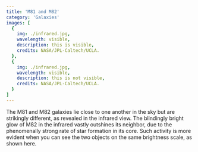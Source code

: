 ```yaml
---
title: 'M81 and M82'
category: 'Galaxies'
images: [ 
  {
    img: ./infrared.jpg,
    wavelength: visible,
    description: this is visible,
    credits: NASA/JPL-Caltech/UCLA.
  },
  {
    img: ./infrared.jpg,
    wavelength: visible,
    description: this is not visible,
    credits: NASA/JPL-Caltech/UCLA.
  }
]
---
```

The M81 and M82 galaxies lie close to one another in the sky but are strikingly different, as revealed in the infrared view. The blindingly bright glow of M82 in the infrared vastly outshines its neighbor, due to the phenomenally strong rate of star formation in its core. Such activity is more evident when you can see the two objects on the same brightness scale, as shown here. 